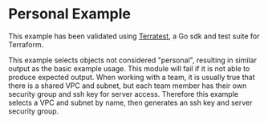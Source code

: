 # Personal Example

This example has been validated using [Terratest](https://terratest.gruntwork.io/), a Go sdk and test suite for Terraform.

This example selects objects not considered "personal", resulting in similar output as the basic example usage.
This module will fail if it is not able to produce expected output.
When working with a team, it is usually true that there is a shared VPC and subnet,
 but each team member has their own security group and ssh key for server access.
Therefore this example selects a VPC and subnet by name, then generates an ssh key and server security group.
